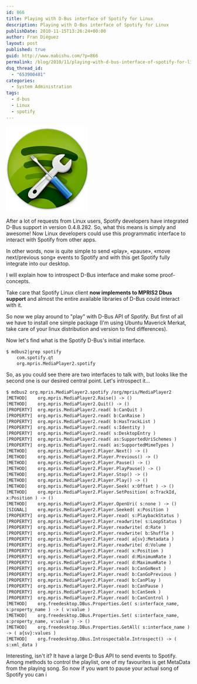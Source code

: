 ```yaml
---
id: 866
title: Playing with D-Bus interface of Spotify for Linux
description: Playing with D-Bus interface of Spotify for Linux
publishDate: 2010-11-15T13:26:24+00:00
author: Fran Diéguez
layout: post
published: true
guid: http://www.mabishu.com/?p=866
permalink: /blog/2010/11/playing-with-d-bus-interface-of-spotify-for-linux/
dsq_thread_id:
  - "653900481"
categories:
  - System Administration
tags:
  - d-bus
  - Linux
  - spotify
---
```

<div class="alignright">

![Spotify Developer Toolkit](./spotify_tools.png)
</div>

After a lot of requests from Linux users, Spotify developers have integrated D-Bus support in version 0.4.8.282. So, what this means is simply and awesome! Now Linux developers could use this programmatic interface to interact with Spotify from other apps.

In other words, now is quite simple to send «play», «pause», «move next/previous song» events to Spotify and with this get Spotify fully integrate into our desktop.

I will explain how to introspect D-Bus interface and make some proof-concepts.

Take care that Spotify Linux client **now implements to MPRIS2 Dbus support** and almost the entire available libraries of D-Bus could interact with it.

So now we play around to "play" with D-Bus API of Spotify. But first of all we have to install one simple package (I'm using Ubuntu Maverick Merkat, take care of your linux distribution and version to find differences).

Now let's find what is the Spotify D-Bus's initial interface.
```
$ mdbus2|grep spotify
    com.spotify.qt
    org.mpris.MediaPlayer2.spotify
```

So, as you could see there are two interfaces to talk with, but looks
like the second one is our desired central point. Let's introspect it...

```
$ mdbus2 org.mpris.MediaPlayer2.spotify /org/mpris/MediaPlayer2
[METHOD]    org.mpris.MediaPlayer2.Raise() -> ()
[METHOD]    org.mpris.MediaPlayer2.Quit() -> ()
[PROPERTY]  org.mpris.MediaPlayer2.read( b:CanQuit )
[PROPERTY]  org.mpris.MediaPlayer2.read( b:CanRaise )
[PROPERTY]  org.mpris.MediaPlayer2.read( b:HasTrackList )
[PROPERTY]  org.mpris.MediaPlayer2.read( s:Identity )
[PROPERTY]  org.mpris.MediaPlayer2.read( s:DesktopEntry )
[PROPERTY]  org.mpris.MediaPlayer2.read( as:SupportedUriSchemes )
[PROPERTY]  org.mpris.MediaPlayer2.read( as:SupportedMimeTypes )
[METHOD]    org.mpris.MediaPlayer2.Player.Next() -> ()
[METHOD]    org.mpris.MediaPlayer2.Player.Previous() -> ()
[METHOD]    org.mpris.MediaPlayer2.Player.Pause() -> ()
[METHOD]    org.mpris.MediaPlayer2.Player.PlayPause() -> ()
[METHOD]    org.mpris.MediaPlayer2.Player.Stop() -> ()
[METHOD]    org.mpris.MediaPlayer2.Player.Play() -> ()
[METHOD]    org.mpris.MediaPlayer2.Player.Seek( x:Offset ) -> ()
[METHOD]    org.mpris.MediaPlayer2.Player.SetPosition( o:TrackId, x:Position ) -> ()
[METHOD]    org.mpris.MediaPlayer2.Player.OpenUri( s:none ) -> ()
[SIGNAL]    org.mpris.MediaPlayer2.Player.Seeked( x:Position )
[PROPERTY]  org.mpris.MediaPlayer2.Player.read( s:PlaybackStatus )
[PROPERTY]  org.mpris.MediaPlayer2.Player.readwrite( s:LoopStatus )
[PROPERTY]  org.mpris.MediaPlayer2.Player.readwrite( d:Rate )
[PROPERTY]  org.mpris.MediaPlayer2.Player.readwrite( b:Shuffle )
[PROPERTY]  org.mpris.MediaPlayer2.Player.read( a{sv}:Metadata )
[PROPERTY]  org.mpris.MediaPlayer2.Player.readwrite( d:Volume )
[PROPERTY]  org.mpris.MediaPlayer2.Player.read( x:Position )
[PROPERTY]  org.mpris.MediaPlayer2.Player.read( d:MinimumRate )
[PROPERTY]  org.mpris.MediaPlayer2.Player.read( d:MaximumRate )
[PROPERTY]  org.mpris.MediaPlayer2.Player.read( b:CanGoNext )
[PROPERTY]  org.mpris.MediaPlayer2.Player.read( b:CanGoPrevious )
[PROPERTY]  org.mpris.MediaPlayer2.Player.read( b:CanPlay )
[PROPERTY]  org.mpris.MediaPlayer2.Player.read( b:CanPause )
[PROPERTY]  org.mpris.MediaPlayer2.Player.read( b:CanSeek )
[PROPERTY]  org.mpris.MediaPlayer2.Player.read( b:CanControl )
[METHOD]    org.freedesktop.DBus.Properties.Get( s:interface_name, s:property_name ) -> ( v:value )
[METHOD]    org.freedesktop.DBus.Properties.Set( s:interface_name, s:property_name, v:value ) -> ()
[METHOD]    org.freedesktop.DBus.Properties.GetAll( s:interface_name ) -> ( a{sv}:values )
[METHOD]    org.freedesktop.DBus.Introspectable.Introspect() -> ( s:xml_data )
```
Interesting, isn't it? It have a large D-Bus API to send events to
Spotify. Among methods to control the playlist, one of my favourites is
get MetaData from the playing song. So now if you want to pause your
actual song of Spotify you can i
